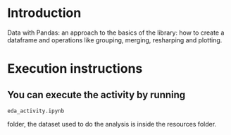 # **Introduction**

Data with Pandas: an approach to the basics of the library: how to create a dataframe and operations like grouping, merging, resharping and plotting.

# **Execution instructions**

## **You can execute the activity by running**

    eda_activity.ipynb 

folder, the dataset used to do the analysis is inside the resources folder.






